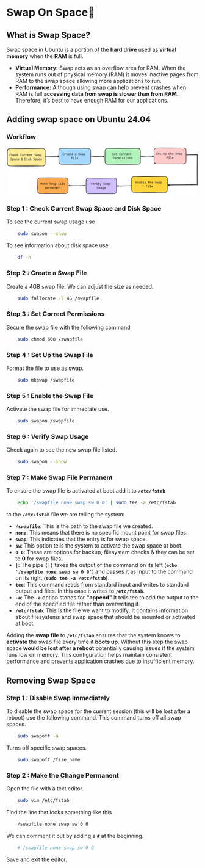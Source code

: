 # Swap On Space📀

## What is Swap Space?
Swap space in Ubuntu  is a portion of the **hard drive** used as **virtual memory** when the **RAM** is full. 
- **Virtual Memory:** Swap acts as an overflow area for RAM. When the system runs out of physical memory (RAM) it moves inactive pages from RAM to the swap space allowing more applications to run.
- **Performance:** Although using swap can help prevent crashes when RAM is full **accessing data from swap is slower than from RAM**. Therefore, it’s best to have enough RAM for our applications.

## Adding swap space on Ubuntu 24.04

### Workflow 
<div align="center">
  <img src="Images/Swapon.png" alt="Project Logo" width=100% height=30%/>
</div>

### Step 1 : Check Current Swap Space and Disk Space
To see the current swap usage use
```bash
    sudo swapon --show
```
To see information about disk space use 
```bash
    df -h
```
### Step 2 : Create a Swap File 
Create a 4GB swap file. We can adjust the size as needed.
```bash
    sudo fallocate -l 4G /swapfile
```
### Step 3 : Set Correct Permissions
Secure the swap file with the following command
```bash
    sudo chmod 600 /swapfile
```
### Step 4 : Set Up the Swap File
Format the file to use as swap.
```bash
    sudo mkswap /swapfile
```
### Step 5 : Enable the Swap File
Activate the swap file for immediate use.
```bash
    sudo swapon /swapfile
```
### Step 6 : Verify Swap Usage
Check again to see the new swap file listed.
```bash
    sudo swapon --show
```
### Step 7 : Make Swap File Permanent
To ensure the swap file is activated at boot add it to **`/etc/fstab`**
```bash
    echo '/swapfile none swap sw 0 0' | sudo tee -a /etc/fstab
```
to the **`/etc/fstab`** file we are telling the system:
- **`/swapfile`**: This is the path to the swap file we created.
- **`none`**: This means that there is no specific mount point for swap files.
- **`swap`**: This indicates that the entry is for swap space.
- **`sw`**: This option tells the system to activate the swap space at boot.
- **`0 0`**: These are options for backup, filesystem checks & they can be set to **0** for swap files.
- **`|`**: The pipe **`(|)`** takes the output of the command on its left (**`echo '/swapfile none swap sw 0 0'`**) and passes it as input to the command on its right (**`sudo tee -a /etc/fstab`**).
- **`tee`**: This command reads from standard input and writes to standard output and files. In this case it writes to **`/etc/fstab`**.
- **`-a`**: The **`-a`** option stands for **"append"** It tells tee to add the output to the end of the specified file rather than overwriting it.
- **`/etc/fstab`**: This is the file we want to modify. It contains information about filesystems and swap space that should be mounted or activated at boot.

Adding the **swap file** to **`/etc/fstab`** ensures that the system knows to **activate** the swap file every time it **boots up**. Without this step the swap space **would be lost after a reboot** potentially causing issues if the system runs low on memory. This configuration helps maintain consistent performance and prevents application crashes due to insufficient memory.

## Removing Swap Space
### Step 1 : Disable Swap Immediately
To disable the swap space for the current session (this will be lost after a reboot) use the following command. This command turns off all swap spaces.
```bash
    sudo swapoff -a
```
Turns off specific swap spaces.
```bash
    sudo swapoff /file_name
```
### Step 2 : Make the Change Permanent
Open the file with a text editor.
```bash
    sudo vim /etc/fstab
```
Find the line that looks something like this
```bash
    /swapfile none swap sw 0 0
```
We can comment it out by adding a **`#`** at the beginning.
```bash
    # /swapfile none swap sw 0 0
```
Save and exit the editor.